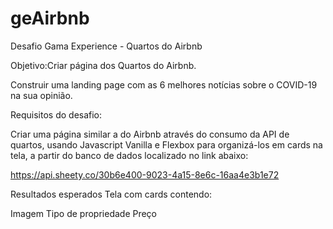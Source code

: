 # geAirbnb

Desafio Gama Experience - Quartos do Airbnb

Objetivo:Criar página dos Quartos do Airbnb.

Construir uma landing page com as 6 melhores notícias sobre o COVID-19 na sua opinião.

Requisitos do desafio:

Criar uma página similar a do Airbnb através do consumo da API de quartos, usando Javascript Vanilla e Flexbox para organizá-los em cards na tela, a partir do banco de dados localizado no link abaixo:

https://api.sheety.co/30b6e400-9023-4a15-8e6c-16aa4e3b1e72

Resultados esperados
Tela com cards contendo:

Imagem
Tipo de propriedade
Preço

